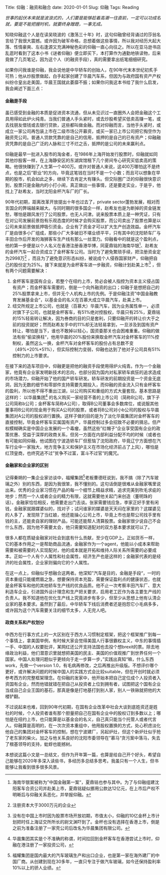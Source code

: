 Title: 仰融：融资和融合
date: 2020-01-01
Slug: 仰融
Tags: Reading



_世事的起伏本来就是波浪式的，人们要是能够趁着高潮一往直前，一定可以功成名就，要是不能把握时机，就要终身蹭蹬，一事无成。_

知晓仰融这个人是在读吴晓波的《激荡三十年》时，这句仰融曾经背诵过的莎翁名言给了我很大震撼。或许因为破军命格，总想着做这些事情，所以我对经历大起大落、性情豪爽、左右逢源又充满神秘色彩的仰融一直心向往之。所以在亚马逊书店乱逛时看到了这本小书《谜者仰融》便立即买下，本打算作为通勤地铁读物，后来竟做了几页笔记，因为这个人（的融资手段），真的需要拿出纸笔细细研究。

如果你问我谁是仰融，我会说他是中华轿车的创始人，在90年代末本世纪初炙手可热；他从炒股票做起，白手起家创建了华晨汽车系，但因为与政府国有资产产权纠纷仓皇出走美国，华晨王国就此萎靡不振；如果你问我这本书给了我什么启发，我会阐述下面三点：

#### 金融是手段

虽已感受到金融的本质是促进资本流通，但从未见识过一直圈外人会把金融这个工具用得如此炉火纯青。当我们普通人手头紧时，或去炒股希望买低卖高赚一笔，或去找朋友借钱或去银行贷款，这些都叫做金融。而对仰融而言，当他手头紧时，或成立一家公司再包装上市在二级市场公开募资，或买一家已上市公司把它掏空作为融资壳公司。普通人贷款凭靠的是自己的信用，抵押的是自己的已有资产；仰融融资凭靠的是自己广泛的人脉和三寸不烂之舌，抵押的是公司的未来赢利点。

仰融是最早一批进入股市的淘金者，在1986年上海开始发行股票时，仰融就如同其他炒股客一样，在上海静安区的东湖宾馆租下几个房间专心研究买低卖高的策略。他很快赚到了人生第一个400万。或许对普通人来说，这400万哪怕这不是终点，也是之后”职业“的方向，毕竟这笔钱在当时不是一个小数；而且可以想象在早期的股市，机会如此之多，继续下去肯定大有赚头。但交际圈广泛的仰融很快意识到，股票只是金融内的小打小闹，真正做出一些事情，还是要走实业，于是乎，他找上了赵希友，当时沈阳金杯汽车厂的厂长。

90年代初期，距离改革开放提出十年也过去了，private sector蓬勃发展，相对而言国企的弊端越来越大。与同时期的很多国企一样，赵希友也是为断掉的资金链发愁，哪怕是跟风发行了公司股票，也无人问津。说来股票本质上是一种凭证，只有在对公司发展前景抱有乐观态度的时候才会购买股票，而公司卖出了股票也算是以公司未来前景做抵押吸引资金。企业有了资金才可以扩大生产创造效益。金杯汽车厂是由很多小厂组成，那些小厂大多破旧不堪业绩平平，只有其中的沈阳轿车厂与丰田合作后开发的海狮客车生产线有那么一丝潜力。仰融看中的就是这个盈利点，他的第一步便是以个人名义在香港注册香港华博，同夏鼎铭的海南华银[^1]、赵希友的金杯汽车一起合资成立了金杯客车公司。当时为了避免繁琐手续，把注册资金定为2998万[^2] ，而且为了避免意识形态纠纷，被说成个人侵吞国家财产，仰融把自己的股份定为25%。接下来就是为金杯客车进一步融资，仰融计划赴美上市[^3] ，但有两个问题需要解决：

1. 金杯客车是国有企业，若整个在纽约上市，势必会被人指控为资本主义侵占国有资产；而金杯客车需要的，倒是一个向外融资的出口；仰融于是想把自己的25%股票拿来上市，但并无个人机构上市的先例。于是仰融注资”中国金融教育发展基金会“，以基金会的名义在百慕大成立华晨汽车，赴美上市。
2. 纽交所规定上市公司，也就是（百慕大）华晨汽车，因为业务属性单一，必须对旗下子公司，也就是金杯客车，有51%绝对控股权，华晨只有25%，夏鼎铭的15%轻易转让解决，因为券商的目的只是套利，只要仰融开的转让价大于之前的投资就好；然而赵希友手中的11%却无法轻易拿到，一旦涉及到国有资产转让，哪怕是当下，谁也不敢掉以轻心，国资委那关也会困难重重。仰融的做法有些”偷梁换柱“，他用华晨的20%股份来换取金杯汽车对金杯客车的11%控制权，虽然这么一换，金杯汽车对金杯客车的股份占有总数不变（49%+20%*51%），但实际控制力变弱，仰融也达到了他对子公司具有51%控制力的上市要求。


在接下来的造车项目中，仰融更是把他的融资手段使用得炉火纯青。作为一个金融家，他竟有企业家发明新技术的志向，也部分因为国内对私家轿车疯狂的追求造成的市场潜力，仰融开始了他的国产轿车研发。轿车研发的前期投资是一个资金无底洞，因为无数的细节和零部件支持需要先期投入，而仰融的资金流入只有金杯客车的盈利，所以他不得不重出江湖，以公司购买和重组的方式大量套现。基本思路是这样的：
以华晨集团[^4] 的名义购买一家经营不善的上市公司（简称B公司，旗下子公司简称b公司；金杯客车简称A公司），取得B公司董事会多数席位，或说服其他董事将B公司的现金用于购买A公司的股票，或者将B公司对小b公司的股权与华晨集团对A公司的股权进行置换。这样子做的目的是为了淡化华晨集团对金杯客车的直接控制，毕竟金杯客车实属国有资产，华晨控制过多会招致不必要的猜忌。但产权模糊确实是中国企业发展的一个毒瘤，虽然这些”红帽子“企业享受国有企业的政策优惠、受益于深厚的政商关系，但另一方面在内部利益分配不均的时候（或者也有可能如同仰融，他试图在宁波造轿车厂但惹恼了沈阳政府，毕竟辽宁方面想在汽车行业中一家独大，地方竞争主义和保护主义在市场化经济前占了上风），哪怕是红顶皇商，也终究逃不过”贫争不过富，富斗不过官“的魔咒。

#### 金融家和企业家的区别

记得秦朔的一集企业家访谈中，福耀集团[^5]老板曹德旺说到，我不搞（除了汽车玻璃之外）别的东西，是因为我很笨，我不懂别的。这句话倒是很难从金融家嘴里说出来。优秀的企业家习惯在产品的每一个细节上精益求精，追求完美到吹毛求疵的地步；然而一个人或者企业的精力有限，这就需要他关起门来创造（董明珠的话）。金融家恰恰相反，他需要走出门去谈。张家需要钱应急，李家正好手里有闲钱，金融家就跟媒婆似的，找对子；试问谁家的媒婆是天天闷在家里的？这媒婆见的人多了，发现除了当红娘，他还能操心公司上市，毕竟上市也是帮公司找手里有钱的主，还能卖自家的理财产品，可能还能帮人清算股票。金融家很少说自己不会什么东西，因为他不需要太会，他只需要知道配对的双方基本要求就可以了。

很多人都在质疑金融家对社会到底有什么贡献，至少在GDP上。正如货币一样，它的基本作用之一是帮助商品流通，金融家作为一个agent，他能以小成本来帮助需要和被需要的人实现配对，他的成本就是开拓和维持人际关系所需要的必要成本。正如一个人有个人属性和社会属性，经济生产也是这样的；金融家代表的是经济的社会属性，企业家则偏向它的个人属性。

在这一点上，仰融似乎想融合这两者。他深知”汽车是目的，金融是手段“，一时的资本重组只能缓燃眉之急，想要保持资本充盈，需要保证盈利点的健康状态，也就是金杯客车和他的其他轿车生产线的优良品质。他不止一次考察丰田汽车厂、意大利造车企业，引进国外设计理念和生产把关要求，启用老工匠作为各主要生产线的负责人。我不知道他在优化生产线上究竟进步有多少，但至少从思想上他有认清企业家的基本要求。虽然到了最后，中华轿车下线后消费者还是抱怨它小毛病多多，或许因为这个汽车需要关注的细节太多，人无完人吧。

#### 政商关系和产权划分

中西方在行事方式上的一大区别在于西方人习惯制定框架，把这个框架推广到每一个事情上，拿美国举例，有时候大家会觉得美国人行事很霸权主义，中东的事情插一手、中国的人权要批评，某网红还公开支持法国也去投个想brexit的票。除去地缘政治利益，他们潜意识里就想把美国的民主、美国的价值观推广到世界任何一个国家。中国人处理问题似乎更倾向于走一步算一步，”实践出真知“嘛，什么东西work，先做一个version 1.0，有毛病再修改，之后再推出升级版。不想评价哪个更好，或许解决问题的时候中国人的实践方式会比较suitable，但在开创时就必须参考西方的完整框架理念。在仰融的发家中，他开始本把自己定位成个人投资者入资国有企业，然而他错就错在把自己从投资者上位到拥有者，试图把这个国有企业当成自己企业王国的基石，那真是像是打地基打到别人家，别人一铁锹就把他的大楼铲翻。

不过说起来也难，回到90年代初期，在国有企业改革中社会大谈到底姓资还是姓社的时候，个人投资者谁有那个胆量把自己在国有企业中的股权订到多数以上；哪怕是在纽约上市，也只能算是以基金会的名义，自己真只能当个托管人或者代言人。仰融算是高明的，在一次次资本重组中，他用股权置换的方式，处心积虑淡化他自己的集团对金杯客车的控制，想在宁波建厂，另起炉灶，但这个新炉灶似乎抢了老东家的柴火。加之与他关系良好的沈阳市委领导在”慕马“贪污案中落马，失去了根基领导的支持，蚍蜉也能撼树。

本想说这篇小文是一总结文，但作为开年第一篇，也算是给自己开个好头，希望自己能够在2020年多深入读些书，多经历多总结多思考。我虽只有一个人生，但书能够让我看到很多很多风景。



[^1]: 海南华银案被称为”中国金融第一案“，夏鼎铭也参与其中。为了与仰融组建沈阳客车合资公司并赴美上市，夏鼎铭疑似挪用公款达12亿元，在上市后产权不明晰后与仰融关系恶化，并举报仰融。

[^2]: 注册资本大于3000万元的企业

[^3]: 没有在中国上市时因为股票市场开放初期，市值太小，仰融的10亿金杯上市计划把时任上海证交所所长的尉文渊吓到了。金杯也没有选择在香港上市，倒是之前为准备注册了一家壳公司后改名为华晨集团有限公司。

[^4]: 华晨集团其实是个不准确的称谓，时间拉回到金杯客车在香港尝试上市时，仰融在港注册了一家投资公司，

[^5]: 福耀集团是国内最大的汽车玻璃生产和出口企业，也是第一家在海外建厂的中国厂商。从创建到现在30多年，一直只专注于做汽车玻璃，如今还保持盈利率10%以上的骄人业绩。